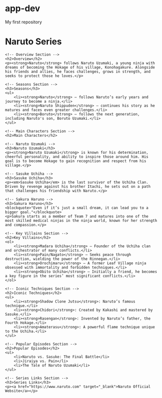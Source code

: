 # app-dev
My first repository
<!DOCTYPE html>
<html lang="en">
<head>
    <meta charset="UTF-8">
    <meta name="viewport" content="width=device-width, initial-scale=1.0">
    <title>Naruto Series</title>
</head>
<body>
    <!-- Main Header -->
    <h1>Naruto Series</h1>

    <!-- Overview Section -->
    <h2>Overview</h2>
    <p><strong>Naruto</strong> follows Naruto Uzumaki, a young ninja with dreams of becoming the Hokage of his village, Konohagakure. Alongside his friends and allies, he faces challenges, grows in strength, and seeks to protect those he loves.</p>

    <!-- Seasons Section -->
    <h3>Seasons</h3>
    <ul>
        <li><strong>Naruto</strong> – follows Naruto’s early years and journey to become a ninja.</li>
        <li><strong>Naruto Shippuden</strong> – continues his story as he matures and faces even greater challenges.</li>
        <li><strong>Boruto</strong> – follows the next generation, including Naruto's son, Boruto Uzumaki.</li>
    </ul>

    <!-- Main Characters Section -->
    <h2>Main Characters</h2>

    <!-- Naruto Uzumaki -->
    <h3>Naruto Uzumaki</h3>
    <p><strong>Naruto Uzumaki</strong> is known for his determination, cheerful personality, and ability to inspire those around him. His goal is to become Hokage to gain recognition and respect from his village.</p>

    <!-- Sasuke Uchiha -->
    <h3>Sasuke Uchiha</h3>
    <p><em>Sasuke Uchiha</em> is the last survivor of the Uchiha Clan. Driven by revenge against his brother Itachi, he sets out on a path that challenges his friendship with Naruto.</p>

    <!-- Sakura Haruno -->
    <h3>Sakura Haruno</h3>
    <blockquote>"Even if it’s just a small dream, it can lead you to a bigger goal."</blockquote>
    <p>Sakura starts as a member of Team 7 and matures into one of the most skilled medical ninjas in the ninja world, known for her strength and compassion.</p>

    <!-- Key Villains Section -->
    <h2>Key Villains</h2>
    <ol>
        <li><strong>Madara Uchiha</strong> – Founder of the Uchiha clan and orchestrator of many conflicts.</li>
        <li><strong>Pain/Nagato</strong> – Seeks peace through destruction, wielding the power of the Rinnegan.</li>
        <li><strong>Orochimaru</strong> – A former Leaf Village ninja obsessed with immortality and forbidden techniques.</li>
        <li><strong>Obito Uchiha</strong> – Initially a friend, he becomes a key figure in the series’ most significant conflicts.</li>
    </ol>

    <!-- Iconic Techniques Section -->
    <h2>Iconic Techniques</h2>
    <ul>
        <li><strong>Shadow Clone Jutsu</strong>: Naruto’s famous technique.</li>
        <li><strong>Chidori</strong>: Created by Kakashi and mastered by Sasuke.</li>
        <li><strong>Rasengan</strong>: Invented by Naruto’s father, the Fourth Hokage.</li>
        <li><strong>Amaterasu</strong>: A powerful flame technique unique to the Uchiha.</li>
    </ul>

    <!-- Popular Episodes Section -->
    <h2>Popular Episodes</h2>
    <ul>
        <li>Naruto vs. Sasuke: The Final Battle</li>
        <li>Jiraiya vs. Pain</li>
        <li>The Tale of Naruto Uzumaki</li>
    </ul>

    <!-- Series Links Section -->
    <h3>Series Links</h3>
    <p><a href="https://www.naruto.com" target="_blank">Naruto Official Website</a></p>
</body>
</html>
  
